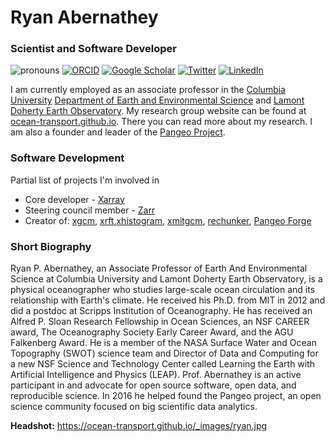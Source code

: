 # Ryan Abernathey


### Scientist and Software Developer


![pronouns](https://img.shields.io/static/v1?label=pronouns&message=he/him&color=red&style=flat-square)
[![ORCID](https://img.shields.io/static/v1?label=ORCID&message=0000-0001-5999-4917&color=green&style=flat-square&logo=orcid)](https://orcid.org/0000-0001-5999-4917)
[![Google Scholar](https://img.shields.io/static/v1?label=&message=Google%20Scholar&color=gray&style=flat-square&logo=google-scholar)](https://scholar.google.com/citations?user=t1lmjVkAAAAJ)
[![Twitter](https://img.shields.io/twitter/follow/rabernat?logo=twitter&style=flat-square)](https://twitter.com/rabernat)
[![LinkedIn](https://img.shields.io/static/v1?label=&message=LinkedIn&color=0077B5&style=flat-square&logo=linkedin)](https://www.linkedin.com/in/ryan-abernathey-32a70652)

I am currently employed as an associate professor in the [Columbia University](https://www.columbia.edu/) [Department of Earth and Environmental Science](https://eesc.columbia.edu/) and [Lamont Doherty Earth Observatory](https://ldeo.columbia.edu/). My research group website can be found at [ocean-transport.github.io](https://ocean-transport.github.io/). There you can read more about my research. I am also a founder and leader of the [Pangeo Project](https://pangeo.io/).

### Software Development

Partial list of projects I'm involved in

- Core developer - [Xarray](https://github.com/pydata/xarray)
- Steering council member - [Zarr](https://github.com/zarr-developers)
- Creator of: [xgcm](https://github.com/xgcm/xgcm/), [xrft](https://github.com/xgcm/xrft/),[xhistogram](https://github.com/xgcm/xhistogram), [xmitgcm](https://github.com/MITgcm/xmitgcm), [rechunker](https://github.com/pangeo-data/rechunker/), [Pangeo Forge](https://github.com/pangeo-forge/) 

### Short Biography

Ryan P. Abernathey, an Associate Professor of Earth And Environmental Science at Columbia University and Lamont Doherty Earth Observatory, is a physical oceanographer who studies large-scale ocean circulation and its relationship with Earth's climate. He received his Ph.D. from MIT in 2012 and did a postdoc at Scripps Institution of Oceanography. He has received an Alfred P. Sloan Research Fellowship in Ocean Sciences, an NSF CAREER award, The Oceanography Society Early Career Award, and the AGU Falkenberg Award. He is a member of the NASA Surface Water and Ocean Topography (SWOT) science team and Director of Data and Computing for a new NSF Science and Technology Center called Learning the Earth with Artificial Intelligence and Physics (LEAP). Prof. Abernathey is an active participant in and advocate for open source software, open data, and reproducible science. In 2016 he helped found the Pangeo project, an open science community focused on big scientific data analytics.

**Headshot:** <https://ocean-transport.github.io/_images/ryan.jpg>

